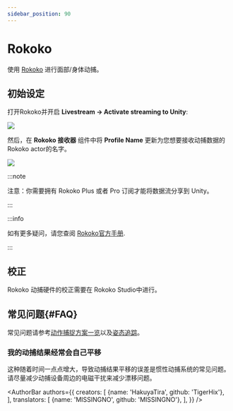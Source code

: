 ```yaml
---
sidebar_position: 90
---
```


# Rokoko

使用 [Rokoko](https://www.rokoko.com/) 进行面部/身体动捕。

## 初始设定

打开Rokoko并开启 **Livestream → Activate streaming to Unity**:

![](/doc-img/zh-rokoko-1.webp)

然后，在 **Rokoko 接收器** 组件中将 **Profile Name** 更新为您想要接收动捕数据的Rokoko actor的名字。

![](/doc-img/zh-rokoko-2.webp)

:::note

注意：你需要拥有 Rokoko Plus 或者 Pro 订阅才能将数据流分享到 Unity。

:::

:::info

如有更多疑问，请您查阅 [Rokoko官方手册](https://support.rokoko.com/hc/en-us/articles/4410471183633-Getting-Started-Streaming-to-Unity).

:::

## 校正

Rokoko 动捕硬件的校正需要在 Rokoko Studio中进行。

## 常见问题{#FAQ}

常见问题请参考[动作捕捉方案一览](overview#FAQ)以及[姿态追踪](body-tracking#FAQ)。

### 我的动捕结果经常会自己平移


这种随着时间一点点增大，导致动捕结果平移的误差是惯性动捕系统的常见问题。请尽量减少动捕设备周边的电磁干扰来减少漂移问题。

<AuthorBar authors={{
  creators: [
    {name: 'HakuyaTira', github: 'TigerHix'},
  ],
  translators: [
    {name: 'MISSINGNO', github: 'MISSINGNO'},
  ],
}} />
